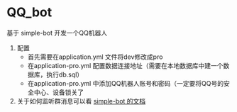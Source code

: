 # QQ_bot
基于 simple-bot 开发一个QQ机器人

1. 配置
    - 首先需要在application.yml 文件将dev修改成pro
    - 在application-pro.yml 配置数据连接地址（需要在本地数据库中建一个数据库，执行db.sql）
    - 在application-pro.yml 中添加QQ机器人账号和密码（一定要将QQ号的安全中心、设备锁关了
2. 关于如何监听群消息可以看 [simple-bot 的文档](https://www.yuque.com/simpler-robot/simpler-robot-doc/qmpgzt)

